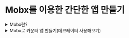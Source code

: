 # Mobx를 이용한 간단한 앱 만들기

<details>
<summary>Mobx란?</summary>

### [Mobx란?](https://ko.mobx.js.org/README.html)
- react에서 redux 이후로 많이 사용되는 상태 관리 라이브러리이다.
- 간단하고 확장 가능한 상태 관리가 가능하며, 쉽고 확장성 있게 만들어 주는 검증된 라이브러리이다.

### 특징
![Alt text](image.png)

#### 원래는 @데코레이터를 사용했지만 mobx 6부터는 데코레이터 사용을 지양하는 중이다.

### mobx 작동 원리
![Alt text](image-1.png)
```javascript
import React from "react";
import ReactDOM from "react-dom";
import { makeAutoObservable } from "mobx";
import { observer } from "mobx-react";

class Timer {
  secondPassed = 0 // observable state 변경

  constructor() {
    makeAutoObservable(this)
  };

  increase() { // 액션 Triggered
    this.secondPassed += 1
  };

  reset() {
    this.secondsPassed = 0
  }
}

const myTimer = new Timer()

// observable state를 사용하는 사용자 인터페이스를 구축합니다.
const TimerView = observer(({ timer }) => ( // 변경사항에 따른 리 렌더링
  <button onClick={() => timer.reset()}>Second passed: {timer.secondPassed}</button>
))

ReactDOM.render(<TimerView timer={myTimer} />, document.body)

// 매초마다 Seconds passed: X를 업데이트 한다. 
setInterval(() => { // 이벤트 발생
  myTimer.increase()
}, 1000)
```
- 모든 이벤트(onClic, setInterval)는 observable state(myTimer.secondsPassed)를 변경시키는 action(myTimer.increase, myTimer.reset)을 호출한다. 
- observable state의 변경 사항은 모든 연산과 변경사항에 따라 달라지는 부수 효과(TimerView)에 전파된다.

### 애플리케이션 상태를 모델링
- observable : state를 저장하는 추적 가능한 필드를 정의한다.
- action : state를 수정하는 메서드를 표시한다.
- computed : state로부터 새로운 사실을 도출하고 그 결괏값을 캐시 하는 getter를 나타낸다.
- makeObservable : 속성(property),모든 객체, 배열, map과 set은 observable로 설정될 수 있다. 객체를 observable로 만드는 가장 기본적인 방법은 makeObservable를 사용하여 속성마다 주석을 지정하는 것이다.

```javascript
constructor() {
  makeObservable(this, {
    count: observable,
    isNegative: computed,
    increase: action,
    decrease: action
  })
};

get isNegative() {
  return this.count < 0 ? 'Yes' : 'No'
}

increase() {
  this.count += 1;
}

decrease() {
  this.count -= 1;
}
```

#### observer
- Observer HoC는 렌더링 중에 사용되는 모든 Observable에 React 구성 요소를 자동으로 구독한다. 결과적으로 관련 observable 항목이 변경되면 Component가 자동으로 다시 렌더링된다.
- 또한 관련 변경 사항이 없을 때 Component가 다시 렌더링되지 않도록 한다.
- 따라서 Component에서 액세스할 수 있지만 실제로 읽지 않는 Observable은 다시 렌더링되지 않는다.
- 그리고 observer를 사용하기 위해선 mobx-react나 mobx-react-lite를 설치해줘야 한다.
</details>

<details>
<summary>Mobx로 카운터 앱 만들기(데코레이터 사용해보기)</summary>

### 데코레이터를 사용하여 카운터 앱 만들기
- Mobx 6 이전에는 observable, computed, action을 표시하기 위해 Es.next 데코레이터를 사용하도록 권장했다.
- 그러나 데코레이터는 현재 ES 표준이 아니며 표준화 과정에도 오랜 시간이 소요되고 있다.
- 또한 표준화되는 데코레이터는 기존의 시행되었던 방식과 다를 것으로 보인다.
- Mobx 6 에서는 호환성을 위해 데코레이터에서 벗어나 makeObservable / makeAutoObservable을 사용할 것을 권장한다.
- 그러나 기존의 많은 코드베이스와 온라인 문서 및 튜토리얼 자료에서 데코레이터를 상하고 있다.
- observable, action, computed와 같이 makeObservable의 주석으로 사용할 수 있는 것은 무엇이든 데코레이터로 사용할 수 있다는 것이 규칙이다.
  - Mobx 6 부터 데코레이터 사용을 지양하지만, 이미 너무 많은 코드베이스와 튜토리얼이 데코레이터를 사용하기에 mobx 6에서 데코레이터 사용법을 익혀두면 좋다.

### [데코레이터](https://ko.mobx.js.org/enabling-decorators.html) 지원 활성화하기
- Mobx를 사용하는 새로운 코드베이스는 언어의 공식 파트가 될 때까지 데코레이터를 사용하는 것을 권자앟지 않지만, 사용할 수는 있다.
- 변환을 위한 설정이 필요하므로 Babel 또는 Typescript를 사용해야 한다.
</details>
